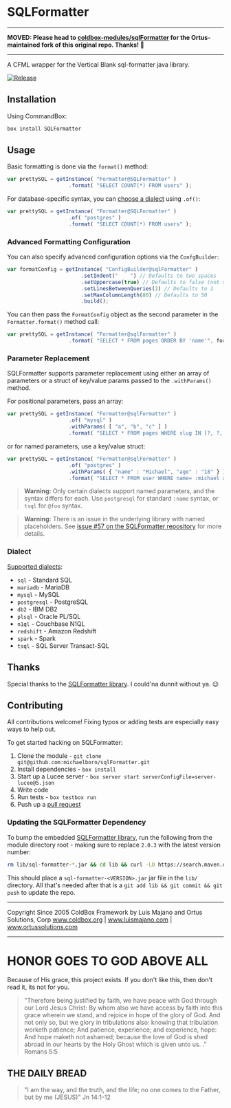 # SQLFormatter

---

**MOVED: Please head to [coldbox-modules/sqlFormatter](https://github.com/coldbox-modules/sqlFormatter) for the Ortus-maintained fork of this original repo. Thanks! 👋**

---

A CFML wrapper for the Vertical Blank sql-formatter java library.

[![Release](https://github.com/michaelborn/SQLFormatter/actions/workflows/ci.yml/badge.svg)](https://github.com/michaelborn/SQLFormatter/actions/workflows/ci.yml)

## Installation

Using CommandBox:

```js
box install SQLFormatter
```

## Usage

Basic formatting is done via the `format()` method:

```js
var prettySQL = getInstance( "Formatter@SQLFormatter" )
                    .format( "SELECT COUNT(*) FROM users" );
```

For database-specific syntax, you can [choose a dialect](#dialect) using `.of()`:

```js
var prettySQL = getInstance( "Formatter@SQLFormatter" )
                    .of( "postgres" )
                    .format( "SELECT COUNT(*) FROM users" );
```

### Advanced Formatting Configuration

You can also specify advanced configuration options via the `ConfgBuilder`:

```js
var formatConfig = getInstance( "ConfigBuilder@sqlFormatter" )
                        .setIndent("    ") // Defaults to two spaces
                        .setUppercase(true) // Defaults to false (not safe to use when SQL dialect has case-sensitive identifiers)
                        .setLinesBetweenQueries(2) // Defaults to 1
                        .setMaxColumnLength(80) // Defaults to 50
                        .build();
```

You can then pass the `FormatConfig` object as the second parameter in the `Formatter.format()` method call:

```js
var prettySQL = getInstance( "Formatter@sqlFormatter" )
                    .format( "SELECT * FROM pages ORDER BY 'name'", formatConfig );
```

### Parameter Replacement

SQLFormatter supports parameter replacement using either an array of parameters or a struct of key/value params passed to the `.withParams()` method.

For positional parameters, pass an array:

```js
var prettySQL = getInstance( "Formatter@sqlFormatter" )
                    .of( "mysql" )
                    .withParams( [ "a", "b", "c" ] )
                    .format( "SELECT * FROM pages WHERE slug IN [?, ?, ?]" );
```

or for named parameters, use a key/value struct:

```js
var prettySQL = getInstance( "Formatter@sqlFormatter" )
                    .of( "postgres" )
                    .withParams( { "name" : "Michael", "age" : "18" } )
                    .format( "SELECT * FROM user WHERE name= :michael and age= :age" );
```

> **Warning:** Only certain dialects support named parameters, and the syntax differs for each. Use `postgresql` for standard `:name` syntax, or `tsql` for `@foo` syntax.

> **Warning:** There is an issue in the underlying library with named placeholders. See [issue #57 on the SQLFormatter repository](https://github.com/vertical-blank/sql-formatter/issues/57) for more details.

### Dialect

[Supported dialects](https://github.com/vertical-blank/sql-formatter#dialect):

* `sql` - Standard SQL
* `mariadb` - MariaDB
* `mysql` - MySQL
* `postgresql` - PostgreSQL
* `db2` - IBM DB2
* `plsql` - Oracle PL/SQL
* `n1ql` - Couchbase N1QL
* `redshift` - Amazon Redshift
* `spark` - Spark
* `tsql` - SQL Server Transact-SQL

## Thanks

Special thanks to the [SQLFormatter library](https://github.com/vertical-blank/sql-formatter). I could'na dunnit without ya. 😉

## Contributing

All contributions welcome! Fixing typos or adding tests are especially easy ways to help out.

To get started hacking on SQLFormatter:

1. Clone the module - `git clone git@github.com:michaelborn/sqlFormatter.git`
2. Install dependencies - `box install`
3. Start up a Lucee server - `box server start serverConfigFile=server-lucee@5.json`
4. Write code
5. Run tests - `box testbox run`
6. Push up a [pull request](https://github.com/michaelborn/sqlFormatter/pulls)

### Updating the SQLFormatter Dependency

To bump the embedded [SQLFormatter library](https://github.com/vertical-blank/sql-formatter), run the following from the module directory root - making sure to replace `2.0.3` with the latest version number:

```bash
rm lib/sql-formatter-*.jar && cd lib && curl -LO https://search.maven.org/remotecontent?filepath=com/github/vertical-blank/sql-formatter/2.0.3/sql-formatter-2.0.3.jar
```

This should place a `sql-formatter-<VERSION>.jar` jar file in the `lib/` directory. All that's needed after that is a `git add lib && git commit && git push` to update the repo.

********************************************************************************
Copyright Since 2005 ColdBox Framework by Luis Majano and Ortus Solutions, Corp
www.coldbox.org | www.luismajano.com | www.ortussolutions.com
********************************************************************************

# HONOR GOES TO GOD ABOVE ALL

Because of His grace, this project exists. If you don't like this, then don't read it, its not for you.

>"Therefore being justified by faith, we have peace with God through our Lord Jesus Christ:
By whom also we have access by faith into this grace wherein we stand, and rejoice in hope of the glory of God.
And not only so, but we glory in tribulations also: knowing that tribulation worketh patience;
And patience, experience; and experience, hope:
And hope maketh not ashamed; because the love of God is shed abroad in our hearts by the
Holy Ghost which is given unto us. ." Romans 5:5

## THE DAILY BREAD

> "I am the way, and the truth, and the life; no one comes to the Father, but by me (JESUS)" Jn 14:1-12
